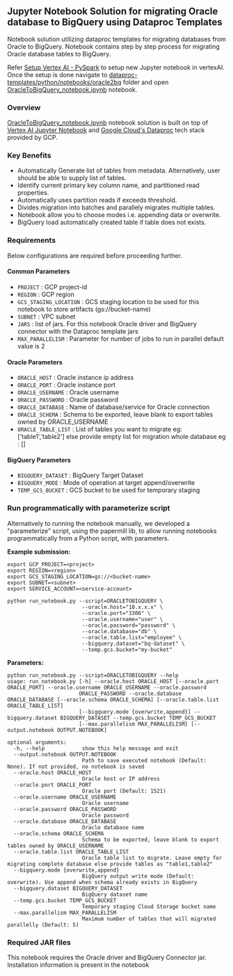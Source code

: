 ## Jupyter Notebook Solution for migrating Oracle database to BigQuery using Dataproc Templates

Notebook solution utilizing dataproc templates for migrating databases from Oracle to BigQuery. Notebook contains step by step process for migrating Oracle database tables to BigQuery.

Refer [Setup Vertex AI - PySpark](./../generic_notebook/README.md) to setup new Jupyter notebook in vertexAI. Once the setup is done navigate to
[dataproc-templates/python/notebooks/oracle2bq](.) folder and open [OracleToBigQuery_notebook.ipynb](./OracleToBigQuery_notebook.ipynb) notebook.

### Overview

[OracleToBigQuery_notebook.ipynb](./OracleToBigQuery_notebook.ipynb) notebook solution is built on top of [Vertex AI Jupyter Notebook](https://cloud.google.com/vertex-ai/docs/tutorials/jupyter-notebooks) and [Google Cloud's Dataproc](https://cloud.google.com/dataproc/) tech stack provided by GCP.

### Key Benefits

* Automatically Generate list of tables from metadata. Alternatively, user should be able to supply list of tables.
* Identify current primary key column name, and partitioned read properties.
* Automatically uses partition reads if exceeds threshold.
* Divides migration into batches and parallely migrates multiple tables.
* Notebook allow you to choose modes i.e. appending data or overwrite.
* BigQuery load automatically created table if table does not exists.

### Requirements

Below configurations are required before proceeding further.

#### Common Parameters

* `PROJECT` : GCP project-id
* `REGION` : GCP region
* `GCS_STAGING_LOCATION` : GCS staging location to be used for this notebook to store artifacts (gs://bucket-name)
* `SUBNET` : VPC subnet
* `JARS` : list of jars. For this notebook Oracle driver and BigQuery connector with the Dataproc template jars
* `MAX_PARALLELISM` : Parameter for number of jobs to run in parallel default value is 2

#### Oracle Parameters

* `ORACLE_HOST` : Oracle instance ip address
* `ORACLE_PORT` : Oracle instance port
* `ORACLE_USERNAME` : Oracle username
* `ORACLE_PASSWORD` : Oracle password
* `ORACLE_DATABASE` : Name of database/service for Oracle connection
* `ORACLE_SCHEMA` : Schema to be exported, leave blank to export tables owned by ORACLE_USERNAME
* `ORACLE_TABLE_LIST` : List of tables you want to migrate eg: ['table1','table2'] else provide empty list for migration whole database eg : []

#### BigQuery Parameters

* `BIGQUERY_DATASET` : BigQuery Target Dataset
* `BIGQUERY_MODE` : Mode of operation at target append/overwrite
* `TEMP_GCS_BUCKET` : GCS bucket to be used for temporary staging

### Run programmatically with parameterize script

Alternatively to running the notebook manually, we developed a "parameterize" script, using the papermill lib, to allow running notebooks programmatically from a Python script, with parameters.

**Example submission:**

```shell
export GCP_PROJECT=<project>
export REGION=<region>
export GCS_STAGING_LOCATION=gs://<bucket-name>
export SUBNET=<subnet>
export SERVICE_ACCOUNT=<service-account>

python run_notebook.py --script=ORACLETOBIGQUERY \
                        --oracle.host="10.x.x.x" \
                        --oracle.port="3306" \
                        --oracle.username="user" \
                        --oracle.password="password" \
                        --oracle.database="db" \
                        --oracle.table.list="employee" \
                        --bigquery.dataset="bq-dataset" \
                        --temp.gcs.bucket="my-bucket"
```

**Parameters:**

```
python run_notebook.py --script=ORACLETOBIGQUERY --help
usage: run_notebook.py [-h] --oracle.host ORACLE_HOST [--oracle.port ORACLE_PORT] --oracle.username ORACLE_USERNAME --oracle.password
                       ORACLE_PASSWORD --oracle.database ORACLE_DATABASE [--oracle.schema ORACLE_SCHEMA] [--oracle.table.list ORACLE_TABLE_LIST]
                       [--bigquery.mode {overwrite,append}] --bigquery.dataset BIGQUERY_DATASET --temp.gcs.bucket TEMP_GCS_BUCKET
                       [--max.parallelism MAX_PARALLELISM] [--output.notebook OUTPUT.NOTEBOOK]

optional arguments:
  -h, --help            show this help message and exit
  --output.notebook OUTPUT.NOTEBOOK
                        Path to save executed notebook (Default: None). If not provided, no notebook is saved
  --oracle.host ORACLE_HOST
                        Oracle host or IP address
  --oracle.port ORACLE_PORT
                        Oracle port (Default: 1521)
  --oracle.username ORACLE_USERNAME
                        Oracle username
  --oracle.password ORACLE_PASSWORD
                        Oracle password
  --oracle.database ORACLE_DATABASE
                        Oracle database name
  --oracle.schema ORACLE_SCHEMA
                        Schema to be exported, leave blank to export tables owned by ORACLE_USERNAME
  --oracle.table.list ORACLE_TABLE_LIST
                        Oracle table list to migrate. Leave empty for migrating complete database else provide tables as "table1,table2"
  --bigquery.mode {overwrite,append}
                        BigQuery output write mode (Default: overwrite). Use append when schema already exists in BigQuery
  --bigquery.dataset BIGQUERY_DATASET
                        BigQuery dataset name
  --temp.gcs.bucket TEMP_GCS_BUCKET
                        Temporary staging Cloud Storage bucket name
  --max.parallelism MAX_PARALLELISM
                        Maximum number of tables that will migrated parallelly (Default: 5)
```

### Required JAR files

This notebook requires the Oracle driver and BigQuery Connector jar. Installation information is present in the notebook
